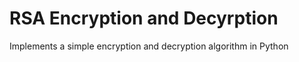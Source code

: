 # RSA Encryption and Decyrption

Implements a simple encryption and decryption algorithm in Python
 
